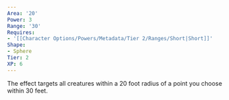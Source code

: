 ```yaml
---
Area: '20'
Power: 3
Range: '30'
Requires:
- '[[Character Options/Powers/Metadata/Tier 2/Ranges/Short|Short]]'
Shape:
- Sphere
Tier: 2
XP: 6
---
```


The effect targets all creatures within a 20 foot radius of a point you choose within 30 feet.